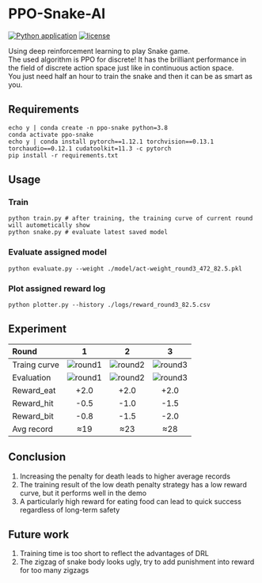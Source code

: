 # PPO-Snake-AI

[![Python application](https://github.com/george-chou/PPO-Snake-AI/actions/workflows/python-app.yml/badge.svg?branch=main)](https://github.com/george-chou/PPO-Snake-AI/actions/workflows/python-app.yml)
[![license](https://img.shields.io/github/license/george-chou/PPO-Snake-AI.svg)](https://github.com/george-chou/PPO-Snake-AI/blob/master/LICENSE)

Using deep reinforcement learning to play Snake game.\
The used algorithm is PPO for discrete! It has the brilliant performance in the field of discrete action space just like in continuous action space.\
You just need half an hour to train the snake and then it can be as smart as you.

## Requirements
```
echo y | conda create -n ppo-snake python=3.8
conda activate ppo-snake
echo y | conda install pytorch==1.12.1 torchvision==0.13.1 torchaudio==0.12.1 cudatoolkit=11.3 -c pytorch
pip install -r requirements.txt
```

## Usage
### Train
```
python train.py # after training, the training curve of current round will autometically show
python snake.py # evaluate latest saved model
```

### Evaluate assigned model
```
python evaluate.py --weight ./model/act-weight_round3_472_82.5.pkl
```

### Plot assigned reward log
```
python plotter.py --history ./logs/reward_round3_82.5.csv
```

## Experiment
| Round        |                                                        1                                                         |                                                        2                                                         |                                                        3                                                         |
| :----------- | :--------------------------------------------------------------------------------------------------------------: | :--------------------------------------------------------------------------------------------------------------: | :--------------------------------------------------------------------------------------------------------------: |
| Traing curve | ![round1](https://user-images.githubusercontent.com/20459298/233120722-d300c250-a07e-44c1-8986-d1f26d48c0f8.png) | ![round2](https://user-images.githubusercontent.com/20459298/233120780-43c9b35b-def6-4a57-b7b4-6599ad594c5c.png) | ![round3](https://user-images.githubusercontent.com/20459298/233120831-deb18303-25ec-4ff8-bafc-4726d1a81af4.png) |
| Evaluation   | ![round1](https://user-images.githubusercontent.com/20459298/233120884-b0ea6080-8aa4-4382-9ce5-90c22737cdf3.gif) | ![round2](https://user-images.githubusercontent.com/20459298/233121028-f9431608-3833-49d5-9cde-573fdb82c692.gif) | ![round3](https://user-images.githubusercontent.com/20459298/233121080-9a4f2e95-0f49-40cf-91a4-f7f57d4b861f.gif) |
| Reward_eat   |                                                       +2.0                                                       |                                                       +2.0                                                       |                                                       +2.0                                                       |
| Reward_hit   |                                                       -0.5                                                       |                                                       -1.0                                                       |                                                       -1.5                                                       |
| Reward_bit   |                                                       -0.8                                                       |                                                       -1.5                                                       |                                                       -2.0                                                       |
| Avg record   |                                                       ≈19                                                        |                                                       ≈23                                                        |                                                       ≈28                                                        |

## Conclusion
1. Increasing the penalty for death leads to higher average records
2. The training result of the low death penalty strategy has a low reward curve, but it performs well in the demo
3. A particularly high reward for eating food can lead to quick success regardless of long-term safety

## Future work
1. Training time is too short to reflect the advantages of DRL
2. The zigzag of snake body looks ugly, try to add punishment into reward for too many zigzags
